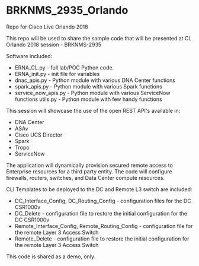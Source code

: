# BRKNMS_2935_Orlando
Repo for Cisco Live Orlando 2018

This repo will be used to share the sample code that will be presented at CL Orlando 2018 session - BRKNMS-2935

Software included:

- ERNA_CL.py - full lab/POC Python code.
- ERNA_init.py - init file for variables
- dnac_apis.py - Python module with various DNA Center functions
- spark_apis.py - Python module with various Spark functions
- service_now_apis.py - Python module with various ServiceNow functions
utils.py - Python module with few handy functions

This session will showcase the use of the open REST API's available in:

- DNA Center
- ASAv
- Cisco UCS Director
- Spark
- Tropo
- ServiceNow

The application will dynamically provision secured remote access to Enterprise resources for a third party entity. The code will configure firewalls, routers, switches, and Data Center compute resources.

CLI Templates to be deployed to the DC and Remote L3 switch are included:

- DC_Interface_Config, DC_Routing_Config - configuration files for the DC CSR1000v
- DC_Delete - configuration file to restore the initial configuration for the DC CSR1000v
- Remote_Interface_Config, Remote_Routing_Config - configuration file for the remote Layer 3 Access Switch
- Remote_Delete - configuration file to restore the initial configuration for the remote Layer 3 Access Switch

This code is shared as a demo, only.
